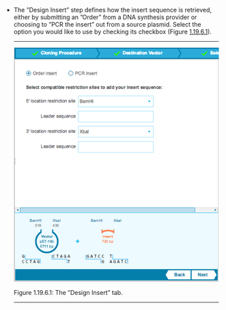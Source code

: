 

-   The ”Design Insert” step defines how the insert sequence is
    retrieved, either by submitting an ”Order” from a DNA synthesis
    provider or choosing to ”PCR the insert” out from a source plasmid.
    Select the option you would like to use by checking its checkbox
    (Figure [1.19.6.1](#x1-92001r1)).

    ------------------------------------------------------------------------

    <div class="figure">

    <span id="x1-92001r1"></span>
    ![PIC](../../../pictures/cloning_wizard_screenshots/order_pcr_insert.png)
    <div class="caption">

    <span class="id">Figure 1.19.6.1: </span><span class="content">The
    ”Design Insert” tab.</span>

    </div>

    </div>

    ------------------------------------------------------------------------

   